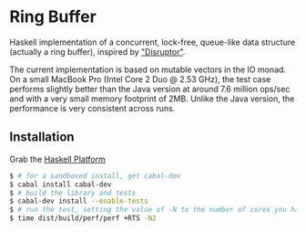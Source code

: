 # Ring Buffer

Haskell implementation of a concurrent, lock-free, queue-like data structure
(actually a ring buffer), inspired by ["Disruptor"](http://code.google.com/p/disruptor).

The current implementation is based on mutable vectors in the IO monad. On a
small MacBook Pro (Intel Core 2 Duo @ 2.53 GHz), the test case performs slightly
better than the Java version at around 7.6 million ops/sec and with a very small
memory footprint of 2MB. Unlike the Java version, the performance is very
consistent across runs.

## Installation

Grab the [Haskell Platform](http://hackage.haskell.org/platform)

```sh
$ # for a sandboxed install, get cabal-dev
$ cabal install cabal-dev
$ # build the library and tests
$ cabal-dev install --enable-tests
$ # run the test, setting the value of -N to the number of cores you have
$ time dist/build/perf/perf +RTS -N2
```
